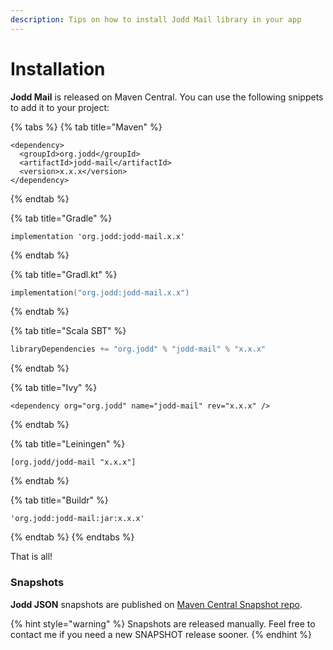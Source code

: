 ```yaml
---
description: Tips on how to install Jodd Mail library in your app
---
```


# Installation

**Jodd Mail** is released on Maven Central. You can use the following snippets to add it to your project:

{% tabs %}
{% tab title="Maven" %}
```markup
<dependency>
  <groupId>org.jodd</groupId>
  <artifactId>jodd-mail</artifactId>
  <version>x.x.x</version>
</dependency>
```
{% endtab %}

{% tab title="Gradle" %}
```text
implementation 'org.jodd:jodd-mail.x.x'
```
{% endtab %}

{% tab title="Gradl.kt" %}
```kotlin
implementation("org.jodd:jodd-mail.x.x")
```
{% endtab %}

{% tab title="Scala SBT" %}
```scala
libraryDependencies += "org.jodd" % "jodd-mail" % "x.x.x"
```
{% endtab %}

{% tab title="Ivy" %}
```markup
<dependency org="org.jodd" name="jodd-mail" rev="x.x.x" />
```
{% endtab %}

{% tab title="Leiningen" %}
```
[org.jodd/jodd-mail "x.x.x"]
```
{% endtab %}

{% tab title="Buildr" %}
```
'org.jodd:jodd-mail:jar:x.x.x'
```
{% endtab %}
{% endtabs %}

That is all!

### Snapshots

**Jodd JSON** snapshots are published on [Maven Central Snapshot repo](https://oss.sonatype.org/content/repositories/snapshots/org/jodd/jodd-lagarto/).

{% hint style="warning" %}
Snapshots are released manually. Feel free to contact me if you need a new SNAPSHOT release sooner.
{% endhint %}



